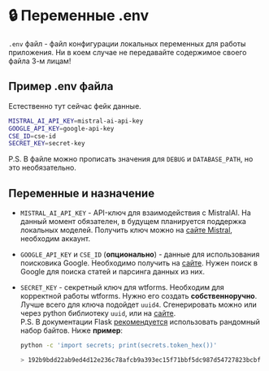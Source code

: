 # :lock: Переменные .env

`.env` файл - файл конфигурации локальных переменных для работы приложения. Ни в коем случае не передавайте содержимое своего файла 3-м лицам!

## Пример .env файла

Естественно тут сейчас фейк данные.

```bash
MISTRAL_AI_API_KEY=mistral-ai-api-key
GOOGLE_API_KEY=google-api-key
CSE_ID=cse-id
SECRET_KEY=secret-key
```

P.S. В файле можно прописать значения для `DEBUG` и `DATABASE_PATH`, но это необязательно. 

## Переменные и назначение

- `MISTRAL_AI_API_KEY` - API-ключ для взаимодействия с MistralAI. На данный момент обязателен, в будущем планируется поддержка локальных моделей. Получить ключ можно на [сайте Mistral](https://console.mistral.ai/api-keys), необходим аккаунт.
- `GOOGLE_API_KEY` и `CSE_ID` (**опционально**) - данные для использования поисковика Google. Необходимо получить на [сайте](https://programmablesearchengine.google.com/controlpanel/all). Нужен поиск в Google для поиска статей и парсинга данных из них.
- `SECRET_KEY` - секретный ключ для wtforms. Необходим для корректной работы wtforms. Нужно его создать **собственноручно**. Лучше всего для ключа подойдет `uuid4`. Сгенерировать можно или через python библиотеку `uuid`, или на [сайте](https://www.uuidgenerator.net/version4).  
    P.S. В документации Flask [рекомендуется](https://flask.palletsprojects.com/en/stable/config/#SECRET_KEY) использовать рандомный набор байтов. Ниже **пример**:

    ```bash
    python -c 'import secrets; print(secrets.token_hex())'

    > 192b9bdd22ab9ed4d12e236c78afcb9a393ec15f71bbf5dc987d54727823bcbf
    ```

